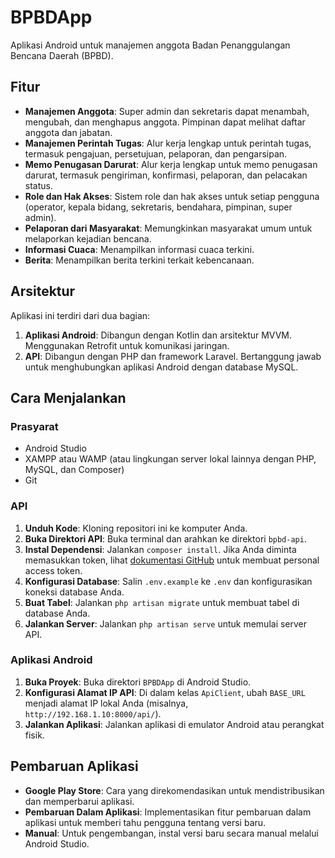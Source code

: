 # BPBDApp

Aplikasi Android untuk manajemen anggota Badan Penanggulangan Bencana Daerah (BPBD).

## Fitur

*   **Manajemen Anggota**: Super admin dan sekretaris dapat menambah, mengubah, dan menghapus anggota. Pimpinan dapat melihat daftar anggota dan jabatan.
*   **Manajemen Perintah Tugas**: Alur kerja lengkap untuk perintah tugas, termasuk pengajuan, persetujuan, pelaporan, dan pengarsipan.
*   **Memo Penugasan Darurat**: Alur kerja lengkap untuk memo penugasan darurat, termasuk pengiriman, konfirmasi, pelaporan, dan pelacakan status.
*   **Role dan Hak Akses**: Sistem role dan hak akses untuk setiap pengguna (operator, kepala bidang, sekretaris, bendahara, pimpinan, super admin).
*   **Pelaporan dari Masyarakat**: Memungkinkan masyarakat umum untuk melaporkan kejadian bencana.
*   **Informasi Cuaca**: Menampilkan informasi cuaca terkini.
*   **Berita**: Menampilkan berita terkini terkait kebencanaan.

## Arsitektur

Aplikasi ini terdiri dari dua bagian:

1.  **Aplikasi Android**: Dibangun dengan Kotlin dan arsitektur MVVM. Menggunakan Retrofit untuk komunikasi jaringan.
2.  **API**: Dibangun dengan PHP dan framework Laravel. Bertanggung jawab untuk menghubungkan aplikasi Android dengan database MySQL.

## Cara Menjalankan

### Prasyarat

*   Android Studio
*   XAMPP atau WAMP (atau lingkungan server lokal lainnya dengan PHP, MySQL, dan Composer)
*   Git

### API

1.  **Unduh Kode**: Kloning repositori ini ke komputer Anda.
2.  **Buka Direktori API**: Buka terminal dan arahkan ke direktori `bpbd-api`.
3.  **Instal Dependensi**: Jalankan `composer install`. Jika Anda diminta memasukkan token, lihat [dokumentasi GitHub](https://docs.github.com/en/authentication/keeping-your-account-and-data-secure/creating-a-personal-access-token) untuk membuat personal access token.
4.  **Konfigurasi Database**: Salin `.env.example` ke `.env` dan konfigurasikan koneksi database Anda.
5.  **Buat Tabel**: Jalankan `php artisan migrate` untuk membuat tabel di database Anda.
6.  **Jalankan Server**: Jalankan `php artisan serve` untuk memulai server API.

### Aplikasi Android

1.  **Buka Proyek**: Buka direktori `BPBDApp` di Android Studio.
2.  **Konfigurasi Alamat IP API**: Di dalam kelas `ApiClient`, ubah `BASE_URL` menjadi alamat IP lokal Anda (misalnya, `http://192.168.1.10:8000/api/`).
3.  **Jalankan Aplikasi**: Jalankan aplikasi di emulator Android atau perangkat fisik.

## Pembaruan Aplikasi

*   **Google Play Store**: Cara yang direkomendasikan untuk mendistribusikan dan memperbarui aplikasi.
*   **Pembaruan Dalam Aplikasi**: Implementasikan fitur pembaruan dalam aplikasi untuk memberi tahu pengguna tentang versi baru.
*   **Manual**: Untuk pengembangan, instal versi baru secara manual melalui Android Studio.
